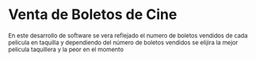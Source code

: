 # Venta de Boletos de Cine
<sub> En este desarrollo de software se vera reflejado el numero de boletos vendidos de cada pelicula en taquilla y dependiendo del número de boletos vendidos se elijira la mejor pelicula taquillera y la peor en el momento </sub>
